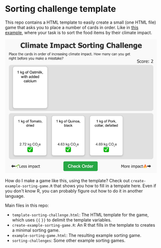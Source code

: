 Sorting challenge template
===============================

This repo contains a HTML template to easily create a small (one HTML file) game 
that asks you to place a number of cards in order. Like in [this example](https://www.sumsar.net/climate-impact-sorting-challenge/), where your
task is to sort the food items by their climate impact.

[![](climate-impact-sorting-challenge.jpeg)](https://www.sumsar.net/climate-impact-sorting-challenge/)

How do I make a game like this, using the template? Check out `create-example-sorting-game.R` that shows 
you how to fill in a tempate here. Even if you don't know R, you can probably figure out how to do it in another language.

Main files in this repo:

* `template-sorting-challenge.html`: The HTML template for the game, which uses `{{` `}}` to delimit the template variables.
* `create-example-sorting-game.R`: An R that fills in the template to creates a minimal sorting game.
* `example-sorting-game.html`: The resulting example sorting game.
* `sorting-challenges`: Some other example sorting games.